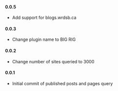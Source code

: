 #### 0.0.5
* Add support for blogs.wrdsb.ca

#### 0.0.3
* Change plugin name to BIG RIG

#### 0.0.2
* Change number of sites queried to 3000

#### 0.0.1
* Initial commit of published posts and pages query
